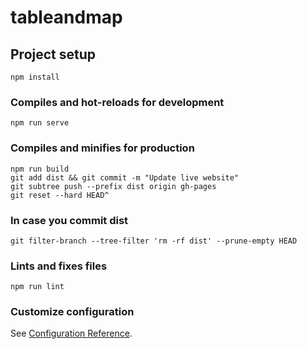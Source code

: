 # tableandmap

## Project setup
```
npm install
```

### Compiles and hot-reloads for development
```
npm run serve
```

### Compiles and minifies for production
```
npm run build
git add dist && git commit -m "Update live website"
git subtree push --prefix dist origin gh-pages
git reset --hard HEAD^
```

### In case you commit dist
```
git filter-branch --tree-filter 'rm -rf dist' --prune-empty HEAD
```

### Lints and fixes files
```
npm run lint
```

### Customize configuration
See [Configuration Reference](https://cli.vuejs.org/config/).
